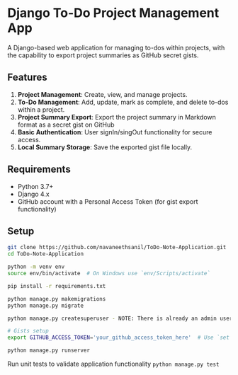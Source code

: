 # Django To-Do Project Management App

A Django-based web application for managing to-dos within projects, with the capability to export project summaries as GitHub secret gists.

## Features
1. **Project Management**: Create, view, and manage projects.
2. **To-Do Management**: Add, update, mark as complete, and delete to-dos within a project.
3. **Project Summary Export**: Export the project summary in Markdown format as a secret gist on GitHub
4. **Basic Authentication**: User signIn/singOut functionality for secure access.
5. **Local Summary Storage**: Save the exported gist file locally.

## Requirements
- Python 3.7+
- Django 4.x
- GitHub account with a Personal Access Token (for gist export functionality)

## Setup

```bash
git clone https://github.com/navaneethsanil/ToDo-Note-Application.git
cd ToDo-Note-Application

python -m venv env
source env/bin/activate  # On Windows use `env/Scripts/activate`

pip install -r requirements.txt

python manage.py makemigrations
python manage.py migrate

python manage.py createsuperuser - NOTE: There is already an admin user exists in the database, with password: Testing@123

# Gists setup
export GITHUB_ACCESS_TOKEN='your_github_access_token_here'  # Use `set` on Windows

python manage.py runserver
```
Run unit tests to validate application functionality
```python manage.py test```
